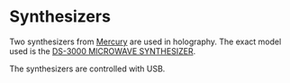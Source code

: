 # Synthesizers #

Two synthesizers from [Mercury](https://www.mrcy.com/) are used in holography. The exact model used is the [DS-3000 MICROWAVE SYNTHESIZER](https://www.mrcy.com/products/rf-and-mixed-signal/signal-sources/ds-3000-microwave-synthesizer).

The synthesizers are controlled with USB.